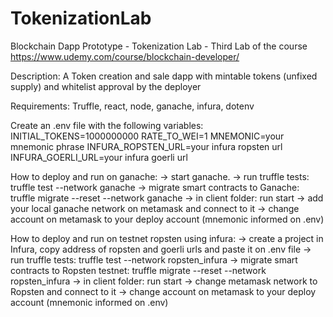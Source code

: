 # TokenizationLab

Blockchain Dapp Prototype - Tokenization Lab - Third Lab of the course https://www.udemy.com/course/blockchain-developer/

Description: A Token creation and sale dapp with mintable tokens (unfixed supply) and whitelist approval by the deployer

Requirements: Truffle, react, node, ganache, infura, dotenv

Create an .env file with the following variables:
INITIAL_TOKENS=1000000000
RATE_TO_WEI=1
MNEMONIC=your mnemonic phrase
INFURA_ROPSTEN_URL=your infura ropsten url
INFURA_GOERLI_URL=your infura goerli url

How to deploy and run on ganache: 
-> start ganache.
-> run truffle tests: truffle test --network ganache
-> migrate smart contracts to Ganache: truffle migrate --reset --network ganache
-> in client folder: run start
-> add your local ganache network on metamask and connect to it 
-> change account on metamask to your deploy account (mnemonic informed on .env)

How to deploy and run on testnet ropsten using infura: 
-> create a project in Infura, copy address of ropsten and goerli urls and paste it on .env file
-> run truffle tests: truffle test --network ropsten_infura
-> migrate smart contracts to Ropsten testnet: truffle migrate --reset --network ropsten_infura
-> in client folder: run start 
-> change metamask network to Ropsten and connect to it 
-> change account on metamask to your deploy account (mnemonic informed on .env)





